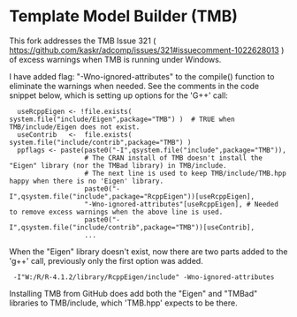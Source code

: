 Template Model Builder (TMB)
============================
This fork addresses the TMB Issue 321  ( https://github.com/kaskr/adcomp/issues/321#issuecomment-1022628013 ) of excess warnings when TMB is running under Windows.

I have added flag: "-Wno-ignored-attributes" to the compile() function to eliminate the warnings when needed. See the comments in the code snippet below, which is setting up options for the 'G++' call:


      useRcppEigen <- !file.exists( system.file("include/Eigen",package="TMB") )  # TRUE when TMB/include/Eigen does not exist.
      useContrib   <-  file.exists( system.file("include/contrib",package="TMB") )
      ppflags <- paste(paste0("-I",qsystem.file("include",package="TMB")),
                       # The CRAN install of TMB doesn't install the "Eigen" library (nor the TMBad library) in TMB/include.
                       # The next line is used to keep TMB/include/TMB.hpp happy when there is no 'Eigen' library. 
                       paste0("-I",qsystem.file("include",package="RcppEigen"))[useRcppEigen], 
                       "-Wno-ignored-attributes"[useRcppEigen], # Needed to remove excess warnings when the above line is used.
                       paste0("-I",qsystem.file("include/contrib",package="TMB"))[useContrib],
                       ...
              
When the "Eigen" library doesn't exist, now there are two parts added to the 'g++' call, previously only the first option was added.
    
     -I"W:/R/R-4.1.2/library/RcppEigen/include" -Wno-ignored-attributes
              
                       
 Installing TMB from GitHub does add both the "Eigen" and "TMBad" libraries to TMB/include, which 'TMB.hpp' expects to be there.
 
 
